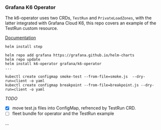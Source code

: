### Grafana K6 Operator

The k6-operator uses two CRDs, `TestRun` and  `PrivateLoadZones`, with the latter integrated with Grafana Cloud K6, this repo covers an example of the TestRun custom resource.

[Documentation](https://grafana.com/docs/k6/latest/set-up/set-up-distributed-k6/install-k6-operator/)

```
helm install step

helm repo add grafana https://grafana.github.io/helm-charts
helm repo update
helm install k6-operator grafana/k6-operator
...

kubectl create configmap smoke-test --from-file=smoke.js  --dry-run=client -o yaml 
kubectl create configmap breakpoint --from-file=breakpoint.js --dry-run=client -o yaml

```

_TODO_
- [x] move test.js files into ConfigMap, refrenced by TestRun CRD.
- [ ] fleet bundle for operator and the TestRun example

...
